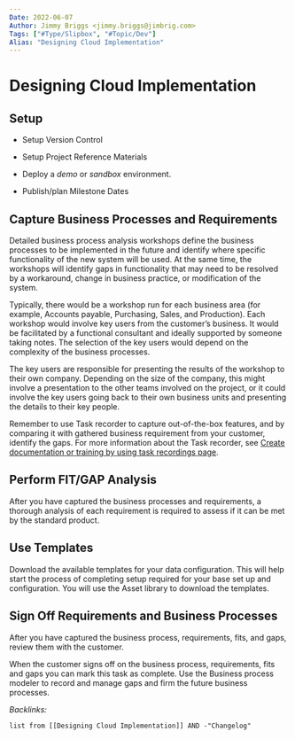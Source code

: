 ```yaml
---
Date: 2022-06-07
Author: Jimmy Briggs <jimmy.briggs@jimbrig.com>
Tags: ["#Type/Slipbox", "#Topic/Dev"]
Alias: "Designing Cloud Implementation"
---
```


# Designing Cloud Implementation

## Setup

- Setup Version Control
- Setup Project Reference Materials

- Deploy a *demo* or *sandbox* environment.

- Publish/plan Milestone Dates

## Capture Business Processes and Requirements

Detailed business process analysis workshops define the business processes to be implemented in the future and identify where specific functionality of the new system will be used. At the same time, the workshops will identify gaps in functionality that may need to be resolved by a workaround, change in business practice, or modification of the system.

Typically, there would be a workshop run for each business area (for example, Accounts payable, Purchasing, Sales, and Production). Each workshop would involve key users from the customer’s business. It would be facilitated by a functional consultant and ideally supported by someone taking notes. The selection of the key users would depend on the complexity of the business processes.

The key users are responsible for presenting the results of the workshop to their own company. Depending on the size of the company, this might involve a presentation to the other teams involved on the project, or it could involve the key users going back to their own business units and presenting the details to their key people.

Remember to use Task recorder to capture out-of-the-box features, and by comparing it with gathered business requirement from your customer, identify the gaps. For more information about the Task recorder, see [Create documentation or training by using task recordings page](https://docs.microsoft.com/en-us/dynamics365/fin-ops-core/dev-itpro/user-interface/task-recorder-training-docs/).

## Perform FIT/GAP Analysis

After you have captured the business processes and requirements, a thorough analysis of each requirement is required to assess if it can be met by the standard product.

## Use Templates

Download the available templates for your data configuration. This will help start the process of completing setup required for your base set up and configuration. You will use the Asset library to download the templates.

## Sign Off Requirements and Business Processes

After you have captured the business process, requirements, fits, and gaps, review them with the customer.

When the customer signs off on the business process, requirements, fits and gaps you can mark this task as complete. Use the Business process modeler to record and manage gaps and firm the future business processes.





*Backlinks:*

```dataview
list from [[Designing Cloud Implementation]] AND -"Changelog"
```
